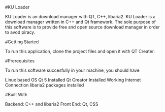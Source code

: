 #KU Loader

KU Loader is an download manager with QT, C++, libaria2. KU Loader is a download manager written in C++ and Qt framework. The sole purpose of this software is to provide free and open source download manager in order to avod piracy.

#Getting Started

To run this application, clone the project files and open it with QT Creater.

#Prerequisites

To run this software succesfully in your machine, you should have

Linux based OS
Qt 5 Installed
Qt Creator Installed
Working Internet Connection
libaria2 packages installed

#Built With

Backend: C++ and libaria2
Front End: Qt, CSS
